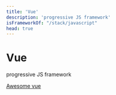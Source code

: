 ```yaml
---
title: 'Vue'
description: 'progressive JS framework'
isFrameworkOf: "/stack/javascript"
head: true
---
```

# Vue

progressive JS framework

[Awesome vue](https://github.com/vuejs/awesome-vue)